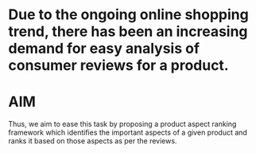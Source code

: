 # Due to the ongoing online shopping trend, there has been an increasing demand for easy analysis of consumer reviews for a product.
#                                                     AIM 
Thus, we aim to ease this task by proposing a product aspect ranking framework which identifies the important aspects of a given product and ranks it based on those aspects as per the reviews.

